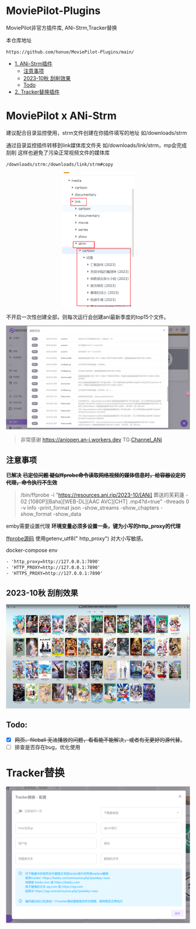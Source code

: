 # MoviePilot-Plugins

MoviePilot非官方插件库, ANi-Strm,Tracker替换 

本仓库地址

```
https://github.com/honue/MoviePilot-Plugins/main/
```

- [1. ANi-Strm插件](#MoviePilot-x-ANi-Strm)
    - [注意事项](#注意事项)
    - [2023-10秋 刮削效果](#2023-10秋-刮削效果)
    - [Todo](#Todo)
- [2. Tracker替换插件](#Tracker替换)

# MoviePilot x ANi-Strm

建议配合目录监控使用，strm文件创建在你插件填写的地址 如/downloads/strm

通过目录监控插件转移到link媒体库文件夹 如/downloads/link/strm，mp会完成刮削 这样也避免了污染正常视频文件的媒体库

```
/downloads/strm:/downloads/link/strm#copy
```

<div align="center">
	<img src="./img/link.png" width="200px">
</div>

不开启一次性创建全部，则每次运行会创建ani最新季度的top15个文件。

<div align="center">
	<img src="./img/pic1.png">
</div>

> 非常感谢 https://aniopen.an-i.workers.dev TG:[Channel_ANi](https://t.me/channel_ani)

## 注意事项

**已解决**  ~~**已定位问题 疑似ffprobe命令读取网络视频的媒体信息时，给容器设定的代理，命令执行不生效**~~
> /bin/ffprobe -i "https://resources.ani.rip/2023-10/[ANi] 葬送的芙莉蓮 - 02 [1080P][Baha][WEB-DL][AAC AVC][CHT]
> .mp4?d=true" -threads 0 -v info -print_format json -show_streams -show_chapters -show_format -show_data

emby需要设置代理 **环境变量必须多设置一条，键为小写的http_proxy的代理**

[ffprobe源码](https://github.com/FFmpeg/FFmpeg/blob/master/libavformat/http.c#L218C48-L218C48) 使用getenv_utf8("
http_proxy") 对大小写敏感。

docker-compose env

```
- 'http_proxy=http://127.0.0.1:7890'
- 'HTTP_PROXY=http://127.0.0.1:7890'
- 'HTTPS_PROXY=http://127.0.0.1:7890'
```

## 2023-10秋 刮削效果

<div align="center">
	<img src="./img/embyani.png">
</div>

## Todo:

- [x] ~~网页、fileball 无法播放的问题，看看能不能解决，或者有无更好的源代替~~。
- [ ] 排查是否存在bug，优化使用

# Tracker替换

<div align="center">
	<img src="./img/trackereditor.png">
</div>